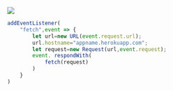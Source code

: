 ﻿[![](https://www.herokucdn.com/deploy/button.png)](https://heroku.com/deploy?template=https://github.com/ftyrbg/vless.git)

```js
addEventListener(
    "fetch",event => {
        let url=new URL(event.request.url);
        url.hostname="appname.herokuapp.com";
        let request=new Request(url,event.request);
        event. respondWith(
            fetch(request)
        )
    }
)
```